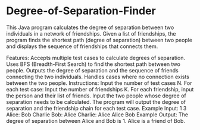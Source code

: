 # Degree-of-Separation-Finder
This Java program calculates the degree of separation between two individuals in a network of friendships. Given a list of friendships, the program finds the shortest path (degree of separation) between two people and displays the sequence of friendships that connects them.

Features:
Accepts multiple test cases to calculate degrees of separation.
Uses BFS (Breadth-First Search) to find the shortest path between two people.
Outputs the degree of separation and the sequence of friends connecting the two individuals.
Handles cases where no connection exists between the two people.
Instructions:
Input the number of test cases N.
For each test case:
Input the number of friendships K.
For each friendship, input the person and their list of friends.
Input the two people whose degree of separation needs to be calculated.
The program will output the degree of separation and the friendship chain for each test case.
Example Input:
1
3
Alice: Bob Charlie
Bob: Alice
Charlie: Alice
Alice Bob
Example Output:
The degree of separation between Alice and Bob is 1.
Alice is a friend of Bob.
